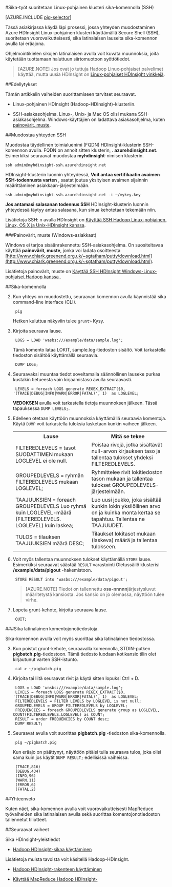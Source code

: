 <properties
   pageTitle="Hadoop sika käyttää SSH-HDInsight-klusterin | Microsoftin Azure"
   description="Opi kuinka kytkeä Hadoop Linux-pohjainen klusteri SSH ja sitten Käytä sika sika latinalaisen lauseita suoritetaan vuorovaikutteisesti tai eräajona."
   services="hdinsight"
   documentationCenter=""
   authors="Blackmist"
   manager="jhubbard"
   editor="cgronlun"
    tags="azure-portal"/>

<tags
   ms.service="hdinsight"
   ms.devlang="na"
   ms.topic="article"
   ms.tgt_pltfrm="na"
   ms.workload="big-data"
   ms.date="10/11/2016"
   ms.author="larryfr"/>

#<a name="run-pig-jobs-on-a-linux-based-cluster-with-the-pig-command-ssh"></a>Sika-työt suoritetaan Linux-pohjainen klusteri sika-komennolla (SSH)

[AZURE.INCLUDE [pig-selector](../../includes/hdinsight-selector-use-pig.md)]

Tässä asiakirjassa käydä läpi prosessi, jossa yhteyden muodostaminen Azure HDInsight Linux-pohjainen klusteri käyttämällä Secure Shell (SSH), suoritetaan vuorovaikutteisesti, sika latinalaisen lauseita sika-komennon avulla tai eräajona.

Ohjelmointikielen sikojen latinalaisen avulla voit kuvata muunnoksia, joita käytetään tuottamaan haluttuun siirtomuotoon syöttötiedot.

> [AZURE.NOTE] Jos ovat jo tuttuja Hadoop Linux-pohjaiset palvelimet käyttää, mutta uusia HDInsight on [Linux-pohjaiset HDInsight vinkkejä](hdinsight-hadoop-linux-information.md).

##<a id="prereq"></a>Edellytykset

Tämän artikkelin vaiheiden suorittamiseen tarvitset seuraavat.

* Linux-pohjainen HDInsight (Hadoop-HDInsight)-klusteriin.

* SSH-asiakasohjelma. Linux-, Unix- ja Mac OS olisi mukana SSH-asiakasohjelma. Windows-käyttäjien on ladattava asiakasohjelma, kuten [painovärit, muste](http://www.chiark.greenend.org.uk/~sgtatham/putty/download.html).

##<a id="ssh"></a>Muodostaa yhteyden SSH

Muodostaa täydellinen toimialuenimi (FQDN) HDInsight-klusterin SSH-komennon avulla. FQDN on annoit sitten klusterin, **. azurehdinsight.net**. Esimerkiksi seuraavat muodostaa **myhdinsight**-nimisen klusterin.

    ssh admin@myhdinsight-ssh.azurehdinsight.net

HDInsight-klusterin luonnin yhteydessä, **Voit antaa sertifikaatin avaimen SSH-todennusta varten** , saatat joutua yksityisen avaimen sijainnin määrittäminen asiakkaan-järjestelmään.

    ssh admin@myhdinsight-ssh.azurehdinsight.net -i ~/mykey.key

**Jos antamasi salasanan todennus SSH** HDInsight-klusterin luonnin yhteydessä täytyy antaa salasana, kun sinua kehotetaan tekemään niin.

Lisätietoja SSH: n avulla HDInsight on [Käyttää SSH Hadoop Linux-pohjainen, Linux, OS X ja Unix-HDInsight kanssa](hdinsight-hadoop-linux-use-ssh-unix.md).

###<a name="putty-windows-based-clients"></a>Painovärit, muste (Windows-asiakkaat)

Windows ei tarjoa sisäänrakennettu SSH-asiakasohjelma. On suositeltavaa käyttää **painovärit, muste**, jonka voi ladata osoitteesta [http://www.chiark.greenend.org.uk/~sgtatham/putty/download.html](http://www.chiark.greenend.org.uk/~sgtatham/putty/download.html).

Lisätietoja painovärit, muste on [Käyttää SSH HDInsight Windows-Linux-pohjaiset Hadoop kanssa ](hdinsight-hadoop-linux-use-ssh-windows.md).

##<a id="pig"></a>Sika-komennolla

2. Kun yhteys on muodostettu, seuraavan komennon avulla käynnistää sika command-line interface (CLI).

        pig

    Hetken kuluttua näkyviin tulee `grunt>` Kysy.

3. Kirjoita seuraava lause.

        LOGS = LOAD 'wasbs:///example/data/sample.log';

    Tämä komento lataa LOKIT, sample.log-tiedoston sisältö. Voit tarkastella tiedoston sisältöä käyttämällä seuraavia.

        DUMP LOGS;

4. Seuraavaksi muuntaa tiedot soveltamalla säännöllinen lauseke purkaa kustakin tietueesta vain kirjaamistaso avulla seuraavasti.

        LEVELS = foreach LOGS generate REGEX_EXTRACT($0, '(TRACE|DEBUG|INFO|WARN|ERROR|FATAL)', 1)  as LOGLEVEL;

    **VEDOKSEN** avulla voit tarkastella tietoja muunnoksen jälkeen. Tässä tapauksessa `DUMP LEVELS;`.

5. Edelleen otetaan käyttöön muunnoksia käyttämällä seuraavia komentoja. Käytä `DUMP` voit tarkastella tuloksia lasketaan kunkin vaiheen jälkeen.

    <table>
    <tr>
    <th>Lause</th><th>Mitä se tekee</th>
    </tr>
    <tr>
    <td>FILTEREDLEVELS = tasot SUODATTIMEN mukaan LOGLEVEL ei ole null.</td><td>Poistaa rivejä, jotka sisältävät null-arvon kirjauksen taso ja tallentaa tulokset yhdeksi FILTEREDLEVELS.</td>
    </tr>
    <tr>
    <td>GROUPEDLEVELS = ryhmän FILTEREDLEVELS mukaan LOGLEVEL;</td><td>Ryhmittelee rivit lokitiedoston tason mukaan ja tallentaa tulokset GROUPEDLEVELS-järjestelmään.</td>
    </tr>
    <tr>
    <td>TAAJUUKSIEN = foreach GROUPEDLEVELS Luo ryhmä kuin LOGLEVEL-määrä (FILTEREDLEVELS. LOGLEVEL) kuin laskea;</td><td>Luo uusi joukko, joka sisältää kunkin lokin yksilöllinen arvo on ja kuinka monta kertaa se tapahtuu. Tallentaa ne TAAJUUDET.</td>
    </tr>
    <tr>
    <td>TULOS = tilauksen TAAJUUKSIEN määrä DESC;</td><td>Tilaukset lokitasot mukaan (laskeva) määrä ja tallentaa tulokseen.</td>
    </tr>
    </table>

6. Voit myös tallentaa muunnoksen tulokset käyttämällä `STORE` lause. Esimerkiksi seuraavat säästää `RESULT` varastointi Oletussäilö klusterisi **/example/data/pigout** -hakemistoon.

        STORE RESULT into 'wasbs:///example/data/pigout';

    > [AZURE.NOTE] Tiedot on tallennettu **osa-nnnnn**järjestysluvut määritetystä kansiosta. Jos kansio on jo olemassa, näyttöön tulee virhe.

7. Lopeta grunt-kehote, kirjoita seuraava lause.

        QUIT;

###<a name="pig-latin-batch-files"></a>Sika latinalainen komentojonotiedostoja.

Sika-komennon avulla voit myös suorittaa sika latinalainen tiedostossa.

3. Kun poistut grunt-kehote, seuraavalla komennolla, STDIN-putken **pigbatch.pig**-tiedostoon. Tämä tiedosto luodaan kotikansio tilin olet kirjautunut varten SSH-istunto.

        cat > ~/pigbatch.pig

4. Kirjoita tai liitä seuraavat rivit ja käytä sitten lopuksi Ctrl + D.

        LOGS = LOAD 'wasbs:///example/data/sample.log';
        LEVELS = foreach LOGS generate REGEX_EXTRACT($0, '(TRACE|DEBUG|INFO|WARN|ERROR|FATAL)', 1)  as LOGLEVEL;
        FILTEREDLEVELS = FILTER LEVELS by LOGLEVEL is not null;
        GROUPEDLEVELS = GROUP FILTEREDLEVELS by LOGLEVEL;
        FREQUENCIES = foreach GROUPEDLEVELS generate group as LOGLEVEL, COUNT(FILTEREDLEVELS.LOGLEVEL) as COUNT;
        RESULT = order FREQUENCIES by COUNT desc;
        DUMP RESULT;

5. Seuraavat avulla voit suorittaa **pigbatch.pig** -tiedoston sika-komennolla.

        pig ~/pigbatch.pig

    Kun eräajo on päättynyt, näyttöön pitäisi tulla seuraava tulos, joka olisi sama kuin jos käytit `DUMP RESULT;` edellisissä vaiheissa.

        (TRACE,816)
        (DEBUG,434)
        (INFO,96)
        (WARN,11)
        (ERROR,6)
        (FATAL,2)

##<a id="summary"></a>Yhteenveto

Kuten näet, sika-komennon avulla voit vuorovaikutteisesti MapReduce työvaiheiden sika latinalaisen avulla sekä suorittaa komentojonotiedoston tallennetut tiliotteet.

##<a id="nextsteps"></a>Seuraavat vaiheet

Sika HDInsight-yleistiedot

* [Hadoop HDInsight-sikaa käyttäminen](hdinsight-use-pig.md)

Lisätietoja muista tavoista voit käsitellä Hadoop-HDInsight.

* [Hadoop HDInsight-rakenteen käyttäminen](hdinsight-use-hive.md)

* [Käyttää MapReduce Hadoop HDInsight-](hdinsight-use-mapreduce.md)
